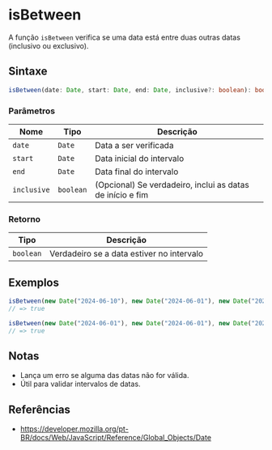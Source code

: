 # isBetween

A função `isBetween` verifica se uma data está entre duas outras datas (inclusivo ou exclusivo).

## Sintaxe

```typescript
isBetween(date: Date, start: Date, end: Date, inclusive?: boolean): boolean;
```

### Parâmetros

| Nome         | Tipo       | Descrição                                                        |
| ------------ | ---------- | --------------------------------------------------------------- |
| `date`       | `Date`     | Data a ser verificada                                            |
| `start`      | `Date`     | Data inicial do intervalo                                        |
| `end`        | `Date`     | Data final do intervalo                                          |
| `inclusive`  | `boolean`  | (Opcional) Se verdadeiro, inclui as datas de início e fim        |

### Retorno

| Tipo       | Descrição                                 |
| ---------- | ----------------------------------------- |
| `boolean`  | Verdadeiro se a data estiver no intervalo  |

## Exemplos

```typescript
isBetween(new Date("2024-06-10"), new Date("2024-06-01"), new Date("2024-06-30"));
// => true

isBetween(new Date("2024-06-01"), new Date("2024-06-01"), new Date("2024-06-30"), true);
// => true
```

## Notas

* Lança um erro se alguma das datas não for válida.
* Útil para validar intervalos de datas.

## Referências

* https://developer.mozilla.org/pt-BR/docs/Web/JavaScript/Reference/Global_Objects/Date